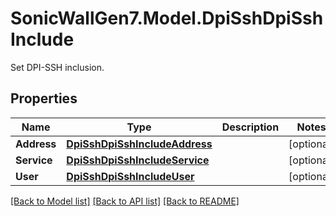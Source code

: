 # SonicWallGen7.Model.DpiSshDpiSshInclude
Set DPI-SSH inclusion.

## Properties

Name | Type | Description | Notes
------------ | ------------- | ------------- | -------------
**Address** | [**DpiSshDpiSshIncludeAddress**](DpiSshDpiSshIncludeAddress.md) |  | [optional] 
**Service** | [**DpiSshDpiSshIncludeService**](DpiSshDpiSshIncludeService.md) |  | [optional] 
**User** | [**DpiSshDpiSshIncludeUser**](DpiSshDpiSshIncludeUser.md) |  | [optional] 

[[Back to Model list]](../README.md#documentation-for-models) [[Back to API list]](../README.md#documentation-for-api-endpoints) [[Back to README]](../README.md)

